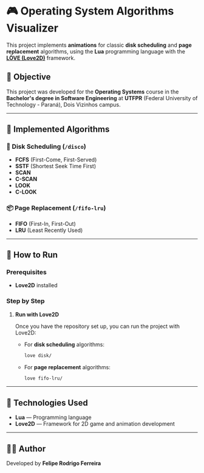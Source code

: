 # 🎮 Operating System Algorithms Visualizer

This project implements **animations** for classic **disk scheduling** and **page replacement** algorithms, using the **Lua** programming language with the **[LÖVE (Love2D)](https://love2d.org/)** framework.

## 📌 Objective

This project was developed for the **Operating Systems** course in the **Bachelor's degree in Software Engineering** at **UTFPR** (Federal University of Technology - Paraná), Dois Vizinhos campus.

---

## 🧠 Implemented Algorithms

### 🔄 Disk Scheduling (`/disco`)

- **FCFS** (First-Come, First-Served)
- **SSTF** (Shortest Seek Time First)
- **SCAN**
- **C-SCAN**
- **LOOK**
- **C-LOOK**

### 📦 Page Replacement (`/fifo-lru`)

- **FIFO** (First-In, First-Out)
- **LRU** (Least Recently Used)

---

## 🚀 How to Run

### Prerequisites

- **Love2D** installed

### Step by Step

1. **Run with Love2D**

   Once you have the repository set up, you can run the project with Love2D:

   - For **disk scheduling** algorithms:

     ```bash
     love disk/
     ```

   - For **page replacement** algorithms:
     ```bash
     love fifo-lru/
     ```

---

## 🧰 Technologies Used

- **Lua** — Programming language
- **Love2D** — Framework for 2D game and animation development

---

## 👨‍💻 Author

Developed by **Felipe Rodrigo Ferreira**
